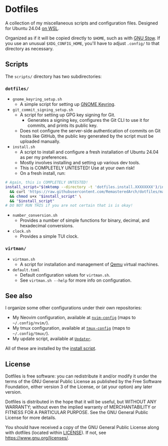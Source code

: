 # Dotfiles

A collection of my miscellaneous scripts and configuration files.
Designed for Ubuntu 24.04 [on WSL](https://apps.microsoft.com/detail/9nz3klhxdjp5).

Organized as if it will be copied directly to `$HOME`,
such as with [GNU Stow](https://www.gnu.org/software/stow/).
If you use an unusual `$XDG_CONFIG_HOME`,
you'll have to adjust `.config/` to that directory as necessary.

## Scripts

The `scripts/` directory has two subdirectories:

### `dotfiles/`

- `gnome_keyring_setup.sh`
  - A simple script for setting up [GNOME Keyring](https://wiki.gnome.org/Projects/GnomeKeyring/).
- `git_commit_signing_setup.sh`
  - A script for setting up GPG key signing for Git.
    - Generates a signing key,
      configures the Git CLI to use it for commits,
      and prints its public key.
  - Does not configure the server-side authentication of commits on Git hosts like GitHub,
    the public key generated by the script must be uploaded manually.
- `install.sh`
  - A script to install and configure a fresh installation of Ubuntu 24.04 as per my preferences.
  - Mostly involves installing and setting up various dev tools.
  - This is COMPLETELY UNTESTED!
    Use at your own risk!
  - On a fresh install, run:

```bash
# Again, this is COMPLETELY UNTESTED!
install_script="$(mktemp --directory -t 'dotfiles.install.XXXXXXXX')/install.sh" \
  && curl 'https://raw.githubusercontent.com/RemasteredArch/dotfiles/main/scripts/dotfiles/install.sh' -o "$install_script" \
  && chmod u+x "$install_script" \
  && "$install_script"
# DO NOT RUN THIS if you are not certain that is is okay!
```

- `number_conversion.sh`
  - Provides a number of simple functions for
    binary, decimal, and hexadecimal conversions.
- `clock.sh`
  - Provides a simple TUI clock.

### `virtman/`

- `virtman.sh`
  - A script for installation and management of
    [Qemu](https://www.qemu.org/) virtual machines.
- `default.toml`
  - Default configuration values for `virtman.sh`.
  - See `virtman.sh --help` for more info on configuration.

## See also

I organize some other configurations under their own repositories:

- My Neovim configuration,
  available at [`nvim-config`](https://github.com/RemasteredArch/nvim-config)
  (maps to `~/.config/nvim/`).
- My tmux configuration,
  available at [`tmux-config`](https://github.com/RemasteredArch/tmux-config)
  (maps to `~/.config/tmux/`).
- My update script,
  available at [`Updater`](https://github.com/RemasteredArch/Updater).

All of these are installed by the [install script](#scripts).

## License

Dotfiles is free software: you can redistribute it and/or modify it
under the terms of the GNU General Public License as published by the Free Software Foundation,
either version 3 of the License, or (at your option) any later version.

Dotfiles is distributed in the hope that it will be useful,
but WITHOUT ANY WARRANTY; without even the implied warranty of MERCHANTABILITY or FITNESS FOR A PARTICULAR PURPOSE.
See the GNU General Public License for more details.

You should have received a copy of the GNU General Public License along with dotfiles (located within [LICENSE](./LICENSE)).
If not, see <https://www.gnu.org/licenses/>.
